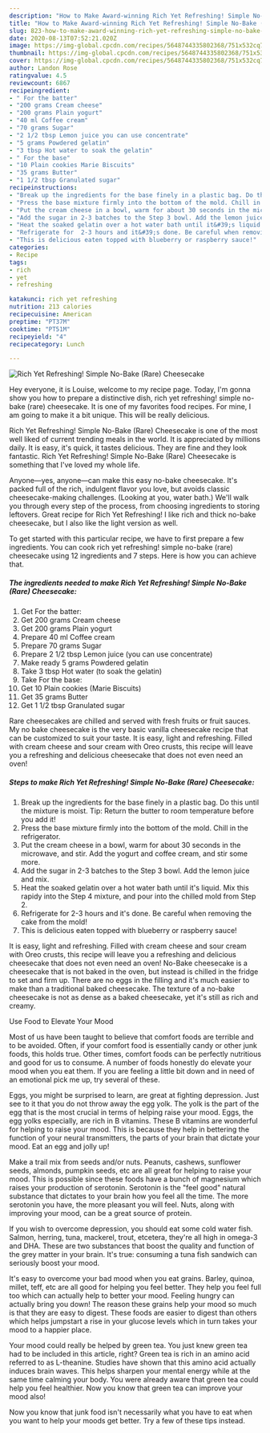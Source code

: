 ```yaml
---
description: "How to Make Award-winning Rich Yet Refreshing! Simple No-Bake (Rare) Cheesecake"
title: "How to Make Award-winning Rich Yet Refreshing! Simple No-Bake (Rare) Cheesecake"
slug: 823-how-to-make-award-winning-rich-yet-refreshing-simple-no-bake-rare-cheesecake
date: 2020-08-13T07:52:21.020Z
image: https://img-global.cpcdn.com/recipes/5648744335802368/751x532cq70/rich-yet-refreshing-simple-no-bake-rare-cheesecake-recipe-main-photo.jpg
thumbnail: https://img-global.cpcdn.com/recipes/5648744335802368/751x532cq70/rich-yet-refreshing-simple-no-bake-rare-cheesecake-recipe-main-photo.jpg
cover: https://img-global.cpcdn.com/recipes/5648744335802368/751x532cq70/rich-yet-refreshing-simple-no-bake-rare-cheesecake-recipe-main-photo.jpg
author: Landon Rose
ratingvalue: 4.5
reviewcount: 6867
recipeingredient:
- " For the batter"
- "200 grams Cream cheese"
- "200 grams Plain yogurt"
- "40 ml Coffee cream"
- "70 grams Sugar"
- "2 1/2 tbsp Lemon juice you can use concentrate"
- "5 grams Powdered gelatin"
- "3 tbsp Hot water to soak the gelatin"
- " For the base"
- "10 Plain cookies Marie Biscuits"
- "35 grams Butter"
- "1 1/2 tbsp Granulated sugar"
recipeinstructions:
- "Break up the ingredients for the base finely in a plastic bag. Do this until the mixture is moist. Tip: Return the butter to room temperature before you add it!"
- "Press the base mixture firmly into the bottom of the mold. Chill in the refrigerator."
- "Put the cream cheese in a bowl, warm for about 30 seconds in the microwave, and stir. Add the yogurt and coffee cream, and stir some more."
- "Add the sugar in 2-3 batches to the Step 3 bowl. Add the lemon juice and mix."
- "Heat the soaked gelatin over a hot water bath until it&#39;s liquid. Mix this rapidy into the Step 4 mixture, and pour into the chilled mold from Step 2."
- "Refrigerate for  2-3 hours and it&#39;s done. Be careful when removing the cake from the mold!"
- "This is delicious eaten topped with blueberry or raspberry sauce!"
categories:
- Recipe
tags:
- rich
- yet
- refreshing

katakunci: rich yet refreshing 
nutrition: 213 calories
recipecuisine: American
preptime: "PT37M"
cooktime: "PT51M"
recipeyield: "4"
recipecategory: Lunch

---
```



![Rich Yet Refreshing! Simple No-Bake (Rare) Cheesecake](https://img-global.cpcdn.com/recipes/5648744335802368/751x532cq70/rich-yet-refreshing-simple-no-bake-rare-cheesecake-recipe-main-photo.jpg)

Hey everyone, it is Louise, welcome to my recipe page. Today, I'm gonna show you how to prepare a distinctive dish, rich yet refreshing! simple no-bake (rare) cheesecake. It is one of my favorites food recipes. For mine, I am going to make it a bit unique. This will be really delicious.

Rich Yet Refreshing! Simple No-Bake (Rare) Cheesecake is one of the most well liked of current trending meals in the world. It is appreciated by millions daily. It is easy, it's quick, it tastes delicious. They are fine and they look fantastic. Rich Yet Refreshing! Simple No-Bake (Rare) Cheesecake is something that I've loved my whole life.

Anyone—yes, anyone—can make this easy no-bake cheesecake. It&#39;s packed full of the rich, indulgent flavor you love, but avoids classic cheesecake-making challenges. (Looking at you, water bath.) We&#39;ll walk you through every step of the process, from choosing ingredients to storing leftovers. Great recipe for Rich Yet Refreshing! I like rich and thick no-bake cheesecake, but I also like the light version as well.


To get started with this particular recipe, we have to first prepare a few ingredients. You can cook rich yet refreshing! simple no-bake (rare) cheesecake using 12 ingredients and 7 steps. Here is how you can achieve that.

<!--inarticleads1-->

##### The ingredients needed to make Rich Yet Refreshing! Simple No-Bake (Rare) Cheesecake:

1. Get  For the batter:
1. Get 200 grams Cream cheese
1. Get 200 grams Plain yogurt
1. Prepare 40 ml Coffee cream
1. Prepare 70 grams Sugar
1. Prepare 2 1/2 tbsp Lemon juice (you can use concentrate)
1. Make ready 5 grams Powdered gelatin
1. Take 3 tbsp Hot water (to soak the gelatin)
1. Take  For the base:
1. Get 10 Plain cookies (Marie Biscuits)
1. Get 35 grams Butter
1. Get 1 1/2 tbsp Granulated sugar


Rare cheesecakes are chilled and served with fresh fruits or fruit sauces. My no bake cheesecake is the very basic vanilla cheesecake recipe that can be customized to suit your taste. It is easy, light and refreshing. Filled with cream cheese and sour cream with Oreo crusts, this recipe will leave you a refreshing and delicious cheesecake that does not even need an oven! 

<!--inarticleads2-->

##### Steps to make Rich Yet Refreshing! Simple No-Bake (Rare) Cheesecake:

1. Break up the ingredients for the base finely in a plastic bag. Do this until the mixture is moist. Tip: Return the butter to room temperature before you add it!
1. Press the base mixture firmly into the bottom of the mold. Chill in the refrigerator.
1. Put the cream cheese in a bowl, warm for about 30 seconds in the microwave, and stir. Add the yogurt and coffee cream, and stir some more.
1. Add the sugar in 2-3 batches to the Step 3 bowl. Add the lemon juice and mix.
1. Heat the soaked gelatin over a hot water bath until it&#39;s liquid. Mix this rapidy into the Step 4 mixture, and pour into the chilled mold from Step 2.
1. Refrigerate for  2-3 hours and it&#39;s done. Be careful when removing the cake from the mold!
1. This is delicious eaten topped with blueberry or raspberry sauce!


It is easy, light and refreshing. Filled with cream cheese and sour cream with Oreo crusts, this recipe will leave you a refreshing and delicious cheesecake that does not even need an oven! No-Bake cheesecake is a cheesecake that is not baked in the oven, but instead is chilled in the fridge to set and firm up. There are no eggs in the filling and it&#39;s much easier to make than a traditional baked cheesecake. The texture of a no-bake cheesecake is not as dense as a baked cheesecake, yet it&#39;s still as rich and creamy. 

Use Food to Elevate Your Mood


Most of us have been taught to believe that comfort foods are terrible and to be avoided. Often, if your comfort food is essentially candy or other junk foods, this holds true. Other times, comfort foods can be perfectly nutritious and good for us to consume. A number of foods honestly do elevate your mood when you eat them. If you are feeling a little bit down and in need of an emotional pick me up, try several of these.

Eggs, you might be surprised to learn, are great at fighting depression. Just see to it that you do not throw away the egg yolk. The yolk is the part of the egg that is the most crucial in terms of helping raise your mood. Eggs, the egg yolks especially, are rich in B vitamins. These B vitamins are wonderful for helping to raise your mood. This is because they help in bettering the function of your neural transmitters, the parts of your brain that dictate your mood. Eat an egg and jolly up!

Make a trail mix from seeds and/or nuts. Peanuts, cashews, sunflower seeds, almonds, pumpkin seeds, etc are all great for helping to raise your mood. This is possible since these foods have a bunch of magnesium which raises your production of serotonin. Serotonin is the "feel good" natural substance that dictates to your brain how you feel all the time. The more serotonin you have, the more pleasant you will feel. Nuts, along with improving your mood, can be a great source of protein.

If you wish to overcome depression, you should eat some cold water fish. Salmon, herring, tuna, mackerel, trout, etcetera, they're all high in omega-3 and DHA. These are two substances that boost the quality and function of the grey matter in your brain. It's true: consuming a tuna fish sandwich can seriously boost your mood. 

It's easy to overcome your bad mood when you eat grains. Barley, quinoa, millet, teff, etc are all good for helping you feel better. They help you feel full too which can actually help to better your mood. Feeling hungry can actually bring you down! The reason these grains help your mood so much is that they are easy to digest. These foods are easier to digest than others which helps jumpstart a rise in your glucose levels which in turn takes your mood to a happier place.

Your mood could really be helped by green tea. You just knew green tea had to be included in this article, right? Green tea is rich in an amino acid referred to as L-theanine. Studies have shown that this amino acid actually induces brain waves. This helps sharpen your mental energy while at the same time calming your body. You were already aware that green tea could help you feel healthier. Now you know that green tea can improve your mood also!

Now you know that junk food isn't necessarily what you have to eat when you want to help your moods get better. Try  a few  of  these  tips  instead.

